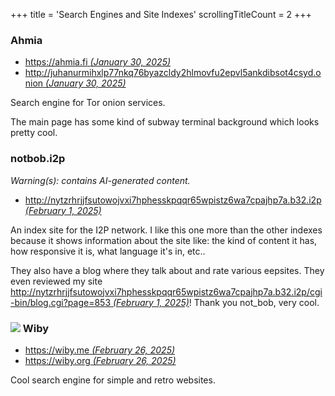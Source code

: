 +++
title               = 'Search Engines and Site Indexes'
scrollingTitleCount = 2
+++

### Ahmia

- [https://ahmia.fi *(January 30, 2025)*](https://ahmia.fi)
- [http://juhanurmihxlp77nkq76byazcldy2hlmovfu2epvl5ankdibsot4csyd.onion *(January 30, 2025)*](http://juhanurmihxlp77nkq76byazcldy2hlmovfu2epvl5ankdibsot4csyd.onion)

Search engine for Tor onion services.

The main page has some kind of subway terminal background which looks pretty
cool.

### notbob.i2p

*Warning(s): contains AI-generated content.*

- [http://nytzrhrjjfsutowojvxi7hphesskpqqr65wpistz6wa7cpajhp7a.b32.i2p *(February 1, 2025)*](http://nytzrhrjjfsutowojvxi7hphesskpqqr65wpistz6wa7cpajhp7a.b32.i2p)

An index site for the I2P network. I like this one more than the other indexes
because it shows information about the site like: the kind of content it has,
how responsive it is, what language it's in, etc..

They also have a blog where they talk about and rate various eepsites. They even reviewed my site
[http://nytzrhrjjfsutowojvxi7hphesskpqqr65wpistz6wa7cpajhp7a.b32.i2p/cgi-bin/blog.cgi?page=853 *(February 1, 2025)*](http://nytzrhrjjfsutowojvxi7hphesskpqqr65wpistz6wa7cpajhp7a.b32.i2p/cgi-bin/blog.cgi?page=853)!
Thank you not_bob, very cool.

### ![](/web-buttons/wiby.me.webp) Wiby

- [https://wiby.me *(February 26, 2025)*](https://wiby.me)
- [https://wiby.org *(February 26, 2025)*](https://wiby.org)

Cool search engine for simple and retro websites.
